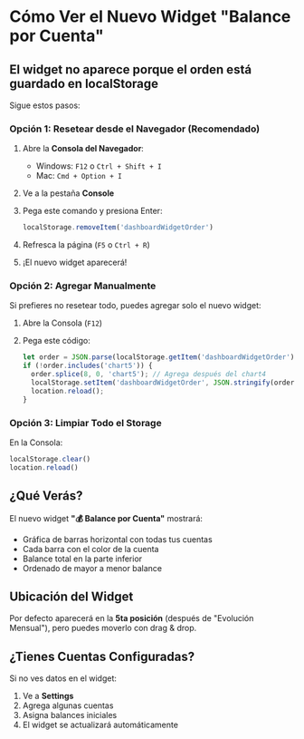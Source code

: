 # Cómo Ver el Nuevo Widget "Balance por Cuenta"

## El widget no aparece porque el orden está guardado en localStorage

Sigue estos pasos:

### Opción 1: Resetear desde el Navegador (Recomendado)

1. Abre la **Consola del Navegador**:
   - Windows: `F12` o `Ctrl + Shift + I`
   - Mac: `Cmd + Option + I`

2. Ve a la pestaña **Console**

3. Pega este comando y presiona Enter:
   ```javascript
   localStorage.removeItem('dashboardWidgetOrder')
   ```

4. Refresca la página (`F5` o `Ctrl + R`)

5. ¡El nuevo widget aparecerá!

### Opción 2: Agregar Manualmente

Si prefieres no resetear todo, puedes agregar solo el nuevo widget:

1. Abre la Consola (`F12`)

2. Pega este código:
   ```javascript
   let order = JSON.parse(localStorage.getItem('dashboardWidgetOrder') || '[]');
   if (!order.includes('chart5')) {
     order.splice(8, 0, 'chart5'); // Agrega después del chart4
     localStorage.setItem('dashboardWidgetOrder', JSON.stringify(order));
     location.reload();
   }
   ```

### Opción 3: Limpiar Todo el Storage

En la Consola:
```javascript
localStorage.clear()
location.reload()
```

## ¿Qué Verás?

El nuevo widget **"💰 Balance por Cuenta"** mostrará:
- Gráfica de barras horizontal con todas tus cuentas
- Cada barra con el color de la cuenta
- Balance total en la parte inferior
- Ordenado de mayor a menor balance

## Ubicación del Widget

Por defecto aparecerá en la **5ta posición** (después de "Evolución Mensual"), pero puedes moverlo con drag & drop.

## ¿Tienes Cuentas Configuradas?

Si no ves datos en el widget:
1. Ve a **Settings**
2. Agrega algunas cuentas
3. Asigna balances iniciales
4. El widget se actualizará automáticamente



